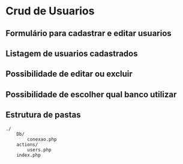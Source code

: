 # Crud de Usuarios

## Formulário para cadastrar e editar usuarios

## Listagem de usuarios cadastrados

## Possibilidade de editar ou excluir

## Possibilidade de escolher qual banco utilizar

## Estrutura de pastas
```
./ 
	Db/
		conexao.php
	actions/
		users.php
	index.php
```